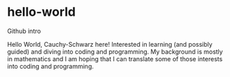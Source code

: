 # hello-world
Github intro

Hello World, Cauchy-Schwarz here! Interested in learning (and possibly guided) and diving into coding and programming. My background is mostly in mathematics and I am hoping that I can translate some of those interests into coding and programming. 
